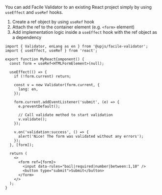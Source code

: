You can add Facile Validator to an existing React project simply by using `useEffect` and `useRef` hooks.

1. Create a ref object by using `useRef` hook
2. Attach the ref to the container element (e.g. `<form>` element)
3. Add implementation logic inside a `useEffect` hook with the ref object as a dependency

```tsx
import { Validator, enLang as en } from '@upjs/facile-validator';
import { useEffect, useRef } from 'react';

export function MyReactComponent() {
  const form = useRef<HTMLFormElement>(null);

  useEffect(() => {
    if (!form.current) return;

    const v = new Validator(form.current, {
      lang: en,
    });

    form.current.addEventListener('submit', (e) => {
      e.preventDefault();

      // Call validate method to start validation
      v.validate();
    });

    v.on('validation:success', () => {
      alert('Nice! The form was validated without any errors');
    });
  }, [form]);

  return (
    <>
      <form ref={form}>
        <input data-rules="bail|required|number|between:1,10" />
        <button type="submit">Submit</button>
      </form>
    </>
  );
}
```
